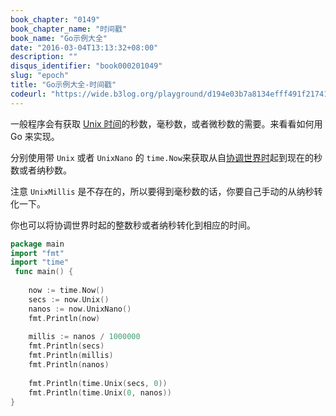 ```yaml
---
book_chapter: "0149"
book_chapter_name: "时间戳"
book_name: "Go示例大全"
date: "2016-03-04T13:13:32+08:00"
description: ""
disqus_identifier: "book000201049"
slug: "epoch"
title: "Go示例大全-时间戳"
codeurl: "https://wide.b3log.org/playground/d194e03b7a8134efff491f21741e01b9.go"
---
```

 
一般程序会有获取 [Unix 时间](http://zh.wikipedia.org/wiki/UNIX%E6%97%B6%E9%97%B4)的秒数，毫秒数，或者微秒数的需要。来看看如何用 Go 来实现。







分别使用带 `Unix` 或者 `UnixNano` 的 `time.Now`来获取从自[协调世界时](http://zh.wikipedia.org/wiki/%E5%8D%94%E8%AA%BF%E4%B8%96%E7%95%8C%E6%99%82)起到现在的秒数或者纳秒数。

注意 `UnixMillis` 是不存在的，所以要得到毫秒数的话，你要自己手动的从纳秒转化一下。

你也可以将协调世界时起的整数秒或者纳秒转化到相应的时间。
 

```go
package main  
import "fmt"
import "time"  
 func main() {  
 
    now := time.Now()
    secs := now.Unix()
    nanos := now.UnixNano()
    fmt.Println(now)  
 
    millis := nanos / 1000000
    fmt.Println(secs)
    fmt.Println(millis)
    fmt.Println(nanos)  
 
    fmt.Println(time.Unix(secs, 0))
    fmt.Println(time.Unix(0, nanos))
}  
```
